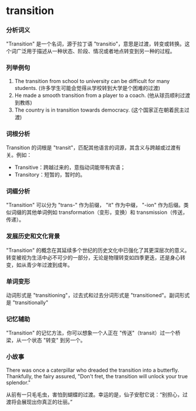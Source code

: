 # transition

### 分析词义

  

"Transition" 是一个名词，源于拉丁语 "transitio"，意思是过渡，转变或转换。这个词广泛用于描述从一种状态、阶段、情况或者地点转变到另一种的过程。

  

### 列举例句

  

1.  The transition from school to university can be difficult for many students. (许多学生可能会觉得从学校转到大学是个困难的过渡)
2.  He made a smooth transition from a player to a coach. (他从球员顺利过渡到教练)
3.  The country is in transition towards democracy. (这个国家正在朝着民主过渡)

  

### 词根分析

  

Transition 的词根是 "transit"，匹配其他语言的词源，其含义与跨越或过渡有关。例如：

  

*   Transitive：跨越过来的，意指动词能带有宾语；
*   Transitory：短暂的，暂时的。

  

### 词缀分析

  

"Transition" 可以分为 "trans-" 作为前缀， "it" 作为中缀， "-ion" 作为后缀。类似词缀的其他单词例如 transformation（变形，变换）和 transmission（传送，传递）。

  

### 发展历史和文化背景

  

"Transition" 的概念在其延续多个世纪的历史文化中已强化了其更深层次的意义。转变被视为生活中必不可少的一部分，无论是物理转变如四季更迭，还是身心转变，如从青少年过渡到成年。

  

### 单词变形

  

动词形式是 "transitioning"，过去式和过去分词形式是 "transitioned"。副词形式是 "transitionally"

  

### 记忆辅助

  

"Transition" 的记忆方法，你可以想象一个人正在 "传送"（transit）过一个桥梁，从一个状态 "转变" 到另一个。

  

### 小故事

  

There was once a caterpillar who dreaded the transition into a butterfly. Thankfully, the fairy assured, "Don't fret, the transition will unlock your true splendor."

  

从前有一只毛毛虫，害怕到蝴蝶的过渡。幸运的是，仙子安慰它说：“别担心，过渡将会展现出你真正的壮丽。”
